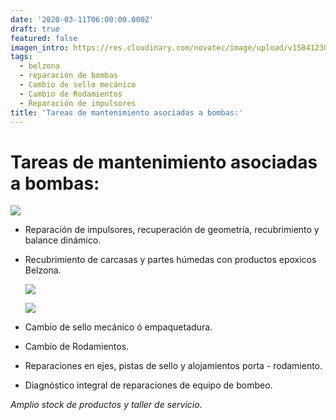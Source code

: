 ```yaml
---
date: '2020-03-11T06:00:00.000Z'
draft: true
featured: false
imagen_intro: https://res.cloudinary.com/novatec/image/upload/v1584123021/reaparacion6_azancp.jpg
tags:
  - belzona
  - reparación de bombas
  - Cambio de sello mecánico
  - Cambio de Rodamientos
  - Reparación de impulsores
title: 'Tareas de mantenimiento asociadas a bombas:'
---
```





# Tareas de mantenimiento asociadas a bombas:

![](https://res.cloudinary.com/novatec/v1584055763/reaparacion6_opjicw.jpg)

* Reparación de impulsores, recuperación de geometría, recubrimiento y balance dinámico.
* Recubrimiento de carcasas y partes húmedas con productos epoxicos Belzona.

  ![](https://res.cloudinary.com/novatec/v1584139608/reparacion8_mnx5r0.jpg)

  ![](https://res.cloudinary.com/novatec/v1584139626/reparacion7_hdba6z.png)
* Cambio de sello mecánico ó  empaquetadura.
* Cambio de Rodamientos.
* Reparaciones en ejes, pistas de sello y alojamientos porta - rodamiento.
* Diagnóstico integral de reparaciones de equipo de bombeo.

_Amplio stock de productos y taller de servicio._
